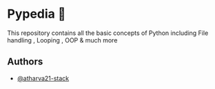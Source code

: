 
# Pypedia 🐍

This repository contains all the basic concepts of Python including File handling , Looping , OOP & much more

## Authors

- [@atharva21-stack](https://www.github.com/atharva21-stack)

  
